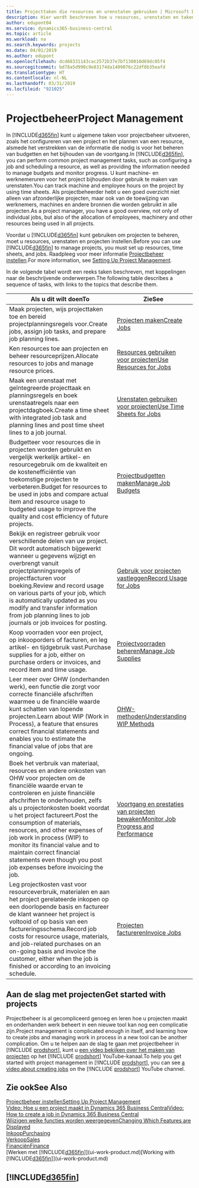```yaml
---
title: Projecttaken die resources en urenstaten gebruiken | Microsoft Docs
description: Hier wordt beschreven hoe u resources, urenstaten en taken gebruikt om projecten te beheren.
author: edupont04
ms.service: dynamics365-business-central
ms.topic: article
ms.workload: na
ms.search.keywords: projects
ms.date: 04/01/2019
ms.author: edupont
ms.openlocfilehash: dcd68331143cac2572b37e7bf130010d69dc05f4
ms.sourcegitcommit: bd78a5d990c9e83174da1409076c22df8b35eafd
ms.translationtype: HT
ms.contentlocale: nl-NL
ms.lasthandoff: 03/31/2019
ms.locfileid: "921025"
---
```

# <a name="project-management"></a><span data-ttu-id="11d1a-103">Projectbeheer</span><span class="sxs-lookup"><span data-stu-id="11d1a-103">Project Management</span></span>
<span data-ttu-id="11d1a-104">In [!INCLUDE[d365fin](includes/d365fin_md.md)] kunt u algemene taken voor projectbeheer uitvoeren, zoals het configureren van een project en het plannen van een resource, alsmede het verstrekken van de informatie die nodig is voor het beheren van budgetten en het bijhouden van de voortgang.</span><span class="sxs-lookup"><span data-stu-id="11d1a-104">In [!INCLUDE[d365fin](includes/d365fin_md.md)], you can perform common project management tasks, such as configuring a job and scheduling a resource, as well as providing the information needed to manage budgets and monitor progress.</span></span> <span data-ttu-id="11d1a-105">U kunt machine- en werknemeruren voor het project bijhouden door gebruik te maken van urenstaten.</span><span class="sxs-lookup"><span data-stu-id="11d1a-105">You can track machine and employee hours on the project by using time sheets.</span></span> <span data-ttu-id="11d1a-106">Als projectbeheerder hebt u een goed overzicht niet alleen van afzonderlijke projecten, maar ook van de toewijzing van werknemers, machines en andere bronnen die worden gebruikt in alle projecten.</span><span class="sxs-lookup"><span data-stu-id="11d1a-106">As a project manager, you have a good overview, not only of individual jobs, but also of the allocation of employees, machinery and other resources being used in all projects.</span></span>

<span data-ttu-id="11d1a-107">Voordat u [!INCLUDE[d365fin](includes/d365fin_md.md)] kunt gebruiken om projecten te beheren, moet u resources, urenstaten en projecten instellen.</span><span class="sxs-lookup"><span data-stu-id="11d1a-107">Before you can use [!INCLUDE[d365fin](includes/d365fin_md.md)] to manage projects, you must set up resources, time sheets, and jobs.</span></span> <span data-ttu-id="11d1a-108">Raadpleeg voor meer informatie [Projectbeheer instellen](projects-setup-projects.md).</span><span class="sxs-lookup"><span data-stu-id="11d1a-108">For more information, see [Setting Up Project Management](projects-setup-projects.md).</span></span>  

<span data-ttu-id="11d1a-109">In de volgende tabel wordt een reeks taken beschreven, met koppelingen naar de beschrijvende onderwerpen.</span><span class="sxs-lookup"><span data-stu-id="11d1a-109">The following table describes a sequence of tasks, with links to the topics that describe them.</span></span>

| <span data-ttu-id="11d1a-110">Als u dit wilt doen</span><span class="sxs-lookup"><span data-stu-id="11d1a-110">To</span></span> | <span data-ttu-id="11d1a-111">Zie</span><span class="sxs-lookup"><span data-stu-id="11d1a-111">See</span></span> |
| --- | --- |
| <span data-ttu-id="11d1a-112">Maak projecten, wijs projecttaken toe en bereid projectplanningsregels voor.</span><span class="sxs-lookup"><span data-stu-id="11d1a-112">Create jobs, assign job tasks, and prepare job planning lines.</span></span> |[<span data-ttu-id="11d1a-113">Projecten maken</span><span class="sxs-lookup"><span data-stu-id="11d1a-113">Create Jobs</span></span>](projects-how-create-jobs.md) |
| <span data-ttu-id="11d1a-114">Ken resources toe aan projecten en beheer resourceprijzen.</span><span class="sxs-lookup"><span data-stu-id="11d1a-114">Allocate resources to jobs and manage resource prices.</span></span> |[<span data-ttu-id="11d1a-115">Resources gebruiken voor projecten</span><span class="sxs-lookup"><span data-stu-id="11d1a-115">Use Resources for Jobs</span></span>](projects-how-use-resources.md) |
| <span data-ttu-id="11d1a-116">Maak een urenstaat met geïntegreerde projecttaak en planningsregels en boek urenstaatregels naar een projectdagboek.</span><span class="sxs-lookup"><span data-stu-id="11d1a-116">Create a time sheet with integrated job task and planning lines and post time sheet lines to a job journal.</span></span> |[<span data-ttu-id="11d1a-117">Urenstaten gebruiken voor projecten</span><span class="sxs-lookup"><span data-stu-id="11d1a-117">Use Time Sheets for Jobs</span></span>](projects-how-use-time-sheets.md) |
| <span data-ttu-id="11d1a-118">Budgetteer voor resources die in projecten worden gebruikt en vergelijk werkelijk artikel- en resourcegebruik om de kwaliteit en de kostenefficiëntie van toekomstige projecten te verbeteren.</span><span class="sxs-lookup"><span data-stu-id="11d1a-118">Budget for resources to be used in jobs and compare actual item and resource usage to budgeted usage to improve the quality and cost efficiency of future projects.</span></span> |[<span data-ttu-id="11d1a-119">Projectbudgetten maken</span><span class="sxs-lookup"><span data-stu-id="11d1a-119">Manage Job Budgets</span></span>](projects-how-manage-budgets.md) |
| <span data-ttu-id="11d1a-120">Bekijk en registreer gebruik voor verschillende delen van uw project. Dit wordt automatisch bijgewerkt wanneer u gegevens wijzigt en overbrengt vanuit projectplanningsregels of projectfacturen voor boeking.</span><span class="sxs-lookup"><span data-stu-id="11d1a-120">Review and record usage on various parts of your job, which is automatically updated as you modify and transfer information from job planning lines to job journals or job invoices for posting.</span></span> |[<span data-ttu-id="11d1a-121">Gebruik voor projecten vastleggen</span><span class="sxs-lookup"><span data-stu-id="11d1a-121">Record Usage for Jobs</span></span>](projects-how-record-job-usage.md) |
| <span data-ttu-id="11d1a-122">Koop voorraden voor een project, op inkooporders of facturen, en leg artikel- en tijdgebruik vast.</span><span class="sxs-lookup"><span data-stu-id="11d1a-122">Purchase supplies for a job, either on purchase orders or invoices, and record item and time usage.</span></span> |[<span data-ttu-id="11d1a-123">Projectvoorraden beheren</span><span class="sxs-lookup"><span data-stu-id="11d1a-123">Manage Job Supplies</span></span>](projects-how-manage-project-supplies.md) |
| <span data-ttu-id="11d1a-124">Leer meer over OHW (onderhanden werk), een functie die zorgt voor correcte financiële afschriften waarmee u de financiële waarde kunt schatten van lopende projecten.</span><span class="sxs-lookup"><span data-stu-id="11d1a-124">Learn about WIP (Work in Process), a feature that ensures correct financial statements and enables you to estimate the financial value of jobs that are ongoing.</span></span> |[<span data-ttu-id="11d1a-125">OHW-methoden</span><span class="sxs-lookup"><span data-stu-id="11d1a-125">Understanding WIP Methods</span></span>](projects-understanding-wip.md) |
| <span data-ttu-id="11d1a-126">Boek het verbruik van materiaal, resources en andere onkosten van OHW voor projecten om de financiële waarde ervan te controleren en juiste financiële afschriften te onderhouden, zelfs als u projectonkosten boekt voordat u het project factureert.</span><span class="sxs-lookup"><span data-stu-id="11d1a-126">Post the consumption of materials, resources, and other expenses of job work in process (WIP) to monitor its financial value and to maintain correct financial statements even though you post job expenses before invoicing the job.</span></span> |[<span data-ttu-id="11d1a-127">Voortgang en prestaties van projecten bewaken</span><span class="sxs-lookup"><span data-stu-id="11d1a-127">Monitor Job Progress and Performance</span></span>](projects-how-monitor-progress-performance.md) |
| <span data-ttu-id="11d1a-128">Leg projectkosten vast voor resourceverbruik, materialen en aan het project gerelateerde inkopen op een doorlopende basis en factureer de klant wanneer het project is voltooid of op basis van een factureringsschema.</span><span class="sxs-lookup"><span data-stu-id="11d1a-128">Record job costs for resource usage, materials, and job-related purchases on an on-going basis and invoice the customer, either when the job is finished or according to an invoicing schedule.</span></span> |[<span data-ttu-id="11d1a-129">Projecten factureren</span><span class="sxs-lookup"><span data-stu-id="11d1a-129">Invoice Jobs</span></span>](projects-how-invoice-jobs.md) |

## <a name="get-started-with-projects"></a><span data-ttu-id="11d1a-130">Aan de slag met projecten</span><span class="sxs-lookup"><span data-stu-id="11d1a-130">Get started with projects</span></span>

<span data-ttu-id="11d1a-131">Projectbeheer is al gecompliceerd genoeg en leren hoe u projecten maakt en onderhanden werk beheert in een nieuwe tool kan nog een complicatie zijn.</span><span class="sxs-lookup"><span data-stu-id="11d1a-131">Project management is complicated enough in itself, and learning how to create jobs and managing work in process in a new tool can be another complication.</span></span> <span data-ttu-id="11d1a-132">Om u te helpen aan de slag te gaan met projectbeheer in [!INCLUDE [prodshort](includes/prodshort.md)], kunt u [een video bekijken over het maken van projecten](https://www.youtube.com/watch?v=VqaPWr7BWmw) op het [!INCLUDE [prodshort](includes/prodshort.md)] YouTube-kanaal.</span><span class="sxs-lookup"><span data-stu-id="11d1a-132">To help you get started with project management in [!INCLUDE [prodshort](includes/prodshort.md)], you can see [a video about creating jobs](https://www.youtube.com/watch?v=VqaPWr7BWmw) on the [!INCLUDE [prodshort](includes/prodshort.md)] YouTube channel.</span></span>  

## <a name="see-also"></a><span data-ttu-id="11d1a-133">Zie ook</span><span class="sxs-lookup"><span data-stu-id="11d1a-133">See Also</span></span>

[<span data-ttu-id="11d1a-134">Projectbeheer instellen</span><span class="sxs-lookup"><span data-stu-id="11d1a-134">Setting Up Project Management</span></span>](projects-setup-projects.md)  
[<span data-ttu-id="11d1a-135">Video: Hoe u een project maakt in Dynamics 365 Business Central</span><span class="sxs-lookup"><span data-stu-id="11d1a-135">Video: How to create a job in Dynamics 365 Business Central</span></span>](https://www.youtube.com/watch?v=VqaPWr7BWmw)  
[<span data-ttu-id="11d1a-136">Wijzigen welke functies worden weergegeven</span><span class="sxs-lookup"><span data-stu-id="11d1a-136">Changing Which Features are Displayed</span></span>](ui-experiences.md)  
[<span data-ttu-id="11d1a-137">Inkoop</span><span class="sxs-lookup"><span data-stu-id="11d1a-137">Purchasing</span></span>](purchasing-manage-purchasing.md)  
[<span data-ttu-id="11d1a-138">Verkoop</span><span class="sxs-lookup"><span data-stu-id="11d1a-138">Sales</span></span>](sales-manage-sales.md)  
[<span data-ttu-id="11d1a-139">Financiën</span><span class="sxs-lookup"><span data-stu-id="11d1a-139">Finance</span></span>](finance.md)  
<span data-ttu-id="11d1a-140">[Werken met [!INCLUDE[d365fin](includes/d365fin_md.md)]](ui-work-product.md)</span><span class="sxs-lookup"><span data-stu-id="11d1a-140">[Working with [!INCLUDE[d365fin](includes/d365fin_md.md)]](ui-work-product.md)</span></span>  

## [!INCLUDE[d365fin](includes/free_trial_md.md)]  
